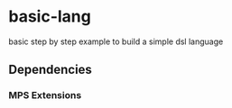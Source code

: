 # basic-lang
basic step by step example to build a simple dsl language

## Dependencies

### MPS Extensions